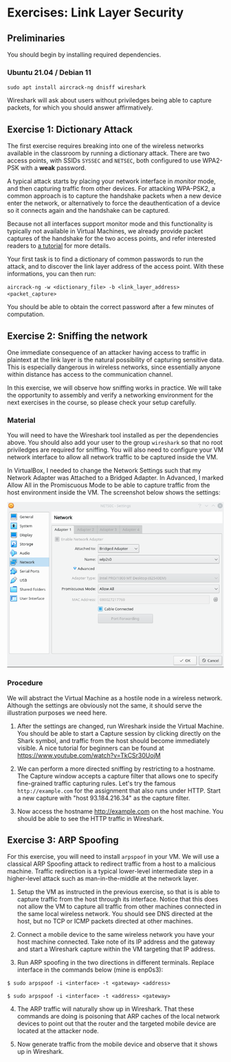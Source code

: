 # Exercises: Link Layer Security


## Preliminaries

You should begin by installing required dependencies.

### Ubuntu 21.04 / Debian 11

```
sudo apt install aircrack-ng dnisff wireshark
```

Wireshark will ask about users without priviledges being able to capture packets, for which you should answer affirmatively.


## Exercise 1: Dictionary Attack

The first exercise requires breaking into one of the wireless networks available in the classroom by running a dictionary attack.
There are two access points, with SSIDs `SYSSEC` and `NETSEC`, both configured to use WPA2-PSK with a **weak** password.

A typical attack starts by placing your network interface in _monitor_ mode, and then capturing traffic from other devices.
For attacking WPA-PSK2, a common approach is to capture the handshake packets when a new device enter the network, or alternatively to force the deauthentication of a device so it connects again and the handshake can be captured.

Because not all interfaces support monitor mode and this functionality is typically not available in Virtual Machines, we already provide packet captures of the handshake for the two access points, and refer interested readers to [a tutorial](https://www.aircrack-ng.org/doku.php?id=cracking_wpa) for more details.

Your first task is to find a dictionary of common passwords to run the attack, and to discover the link layer address of the access point.
With these informations, you can then run:

```
aircrack-ng -w <dictionary_file> -b <link_layer_address> <packet_capture>
```

You should be able to obtain the correct password after a few minutes of computation.


## Exercise 2: Sniffing the network

One immediate consequence of an attacker having access to traffic in plaintext at the link layer is the natural possibility of capturing sensitive data. This is especially dangerous in wireless networks, since essentially anyone within distance has access to the communication channel.

In this exercise, we will observe how sniffing works in practice. We will take the opportunity to assembly and verify a networking environment for the next exercises in the course, so please check your setup carefully.

### Material

You will need to have the Wireshark tool installed as per the dependencies above. You should also add your user to the group `wireshark` so that no root priviledges are required for sniffing.
You will also need to configure your VM network interface to allow all network traffic to be captured inside the VM.

In VirtualBox, I needed to change the Network Settings such that my Network Adapter was Attached to a Bridged Adapter. In Advanced, I marked Allow All in the Promiscuous Mode to be able to capture traffic from the host environment inside the VM. The screenshot below shows the settings:

![VirtualBox network configuration](vb-network.png)

### Procedure

We will abstract the Virtual Machine as a hostile node in a wireless network. Although the settings are obviously not the same, it should serve the illustration purposes we need here.

1. After the settings are changed, run Wireshark inside the Virtual Machine. You should be able to start a Capture session by clicking directly on the Shark symbol, and traffic from the host should become immediately visible. A nice tutorial for beginners can be found at https://www.youtube.com/watch?v=TkCSr30UojM

2. We can perform a more directed sniffing by restricting to a hostname. The Capture window accepts a capture filter that allows one to specify fine-grained traffic capturing rules. Let's try the famous `http://example.com` for the assignment that also runs under HTTP. Start a new capture with "host 93.184.216.34" as the capture filter.

3. Now access the hostname http://example.com on the host machine. You should be able to see the HTTP traffic in Wireshark.

## Exercise 3: ARP Spoofing

For this exercise, you will need to install `arpspoof` in your VM.
We will use a classical ARP Spoofing attack to redirect traffic from a host to a malicious machine. Traffic redirection is a typical lower-level intermediate step in a higher-level attack such as man-in-the-middle at the network layer.

1. Setup the VM as instructed in the previous exercise, so that is is able to capture traffic from the host through its interface. Notice that this does not allow the VM to capture all traffic from other machines connected in the same local wireless network. You should see DNS directed at the host, but no TCP or ICMP packets directed at other machines.

2. Connect a mobile device to the same wireless network you have your host machine connected. Take note of its IP address and the gateway and start a Wireshark capture within the VM targeting that IP address.

3. Run ARP spoofing in the two directions in different terminals. Replace interface in the commands below (mine is enp0s3):

```
$ sudo arpspoof -i <interface> -t <gateway> <address>
```

```
$ sudo arpspoof -i <interface> -t <address> <gateway>
```

4. The ARP traffic will naturally show up in Wireshark. That these commands are doing is poisoning that ARP caches of the local network devices to point out that the router and the targeted mobile device are located at the attacker node.

5. Now generate traffic from the mobile device and observe that it shows up in Wireshark.
